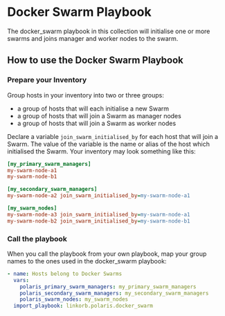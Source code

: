 # Docker Swarm Playbook

The docker_swarm playbook in this collection will initialise one or more swarms and joins manager and worker nodes to the swarm.

## How to use the Docker Swarm Playbook

### Prepare your Inventory

Group hosts in your inventory into two or three groups:

- a group of hosts that will each initialise a new Swarm
- a group of hosts that will join a Swarm as manager nodes
- a group of hosts that will join a Swarm as worker nodes

Declare a variable `join_swarm_initialised_by` for each host that will join a Swarm.  The value of the variable is the name or alias of the host which initialised the Swarm.  Your inventory may look something like this:

```ini
[my_primary_swarm_managers]
my-swarm-node-a1
my-swarm-node-b1

[my_secondary_swarm_managers]
my-swarm-node-a2 join_swarm_initialised_by=my-swarm-node-a1

[my_swarm_nodes]
my-swarm-node-a3 join_swarm_initialised_by=my-swarm-node-a1
my-swarm-node-b2 join_swarm_initialised_by=my-swarm-node-b1
```

### Call the playbook

When you call the playbook from your own playbook, map your group names to the ones used in the docker_swarm playbook:

```yaml
- name: Hosts belong to Docker Swarms
  vars:
    polaris_primary_swarm_managers: my_primary_swarm_managers
    polaris_secondary_swarm_managers: my_secondary_swarm_managers
    polaris_swarm_nodes: my_swarm_nodes
  import_playbook: linkorb.polaris.docker_swarm
```
